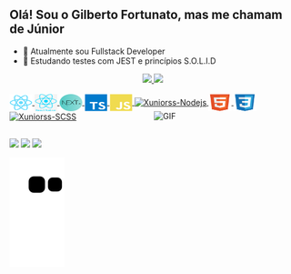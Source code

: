 ## Olá! Sou o Gilberto Fortunato, mas me chamam de Júnior

- 🔭 Atualmente sou Fullstack Developer 
- 🌱 Estudando testes com JEST e princípios S.O.L.I.D

<div align="center">
  <a href="https://github.com/xuniorss">
  <img height="180em" src="https://github-readme-stats.vercel.app/api?username=xuniorss&show_icons=true&theme=dark&include_all_commits=true&count_private=true"/>
  <img height="180em" src="https://github-readme-stats.vercel.app/api/top-langs/?username=xuniorss&layout=compact&langs_count=7&theme=dark"/>
</div>
<div style="display: inline_block"><br>
  <img align="center" alt="Xuniorss-ReactJs" height="30" width="40" src="https://raw.githubusercontent.com/devicons/devicon/master/icons/react/react-original.svg">
  <img align="center" alt="Xuniorss-ReactNative" height="30" width="40" src="/assets/react-native.png">
    <img align="center" alt="Xuniorss-NextJs" height="30" width="40" src="/assets/nextjs.png">
  <img align="center" alt="Xuniorss-Ts" height="30" width="40" src="https://raw.githubusercontent.com/devicons/devicon/master/icons/typescript/typescript-plain.svg">  
  <img align="center" alt="Xuniorss-Js" height="30" width="40" src="https://raw.githubusercontent.com/devicons/devicon/master/icons/javascript/javascript-plain.svg">
  <img align="center" alt="Xuniorss-Nodejs" height="30" width="40" src="https://cdn.jsdelivr.net/gh/devicons/devicon/icons/nodejs/nodejs-plain.svg">
  <img align="center" alt="Xuniorss-HTML" height="30" width="40" src="https://raw.githubusercontent.com/devicons/devicon/master/icons/html5/html5-original.svg">
  <img align="center" alt="Xuniorss-CSS" height="30" width="40" src="https://raw.githubusercontent.com/devicons/devicon/master/icons/css3/css3-original.svg">
  <img align="center" alt="Xuniorss-SCSS" height="30" width="40" src="https://cdn.jsdelivr.net/gh/devicons/devicon/icons/sass/sass-original.svg">
    <a target="_blank" rel="noopener noreferrer" href="https://camo.githubusercontent.com/86a3b6db470f1a0429f7355c08d1edabf3d2c804/68747470733a2f2f6d69726f2e6d656469756d2e636f6d2f6d61782f313336302f312a495247486d69477361313673746564517649615a66772e676966"><img align="right" height="150" width="250" alt="GIF" src="https://camo.githubusercontent.com/86a3b6db470f1a0429f7355c08d1edabf3d2c804/68747470733a2f2f6d69726f2e6d656469756d2e636f6d2f6d61782f313336302f312a495247486d69477361313673746564517649615a66772e676966" data-canonical-src="https://miro.medium.com/max/1360/1*IRGHmiGsa16stedQvIaZfw.gif" style="max-width:100%;"></a>
</div>
  
##

<div> 

  <a href="https://www.instagram.com/xuniorss/" target="_blank"><img src="https://img.shields.io/badge/-Instagram-%23E4405F?style=for-the-badge&logo=instagram&logoColor=white" target="_blank"></a>
  <a href = "mailto:fortunatojunior2020@gmail.com"><img src="https://img.shields.io/badge/-Gmail-%23333?style=for-the-badge&logo=gmail&logoColor=white" target="_blank"></a>
  <a href="https://www.linkedin.com/in/gilberto-fortunato-111899201/" target="_blank"><img src="https://img.shields.io/badge/-LinkedIn-%230077B5?style=for-the-badge&logo=linkedin&logoColor=white" target="_blank"></a> 
  
  ![Snake animation](https://github.com/xuniorss/xuniorss/blob/output/github-contribution-grid-snake.svg)

 
</div>
